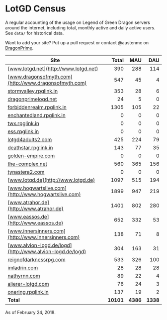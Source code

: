 # LotGD Census
A regular accounting of the usage on Legend of Green Dragon servers around the internet, including total, monthly active and daily active users. See `data/` for historical data.

Want to add your site? Put up a pull request or contact @austenmc on [DragonPrime](http://dragonprime.net).


Site | Total | MAU | DAU
--- | ---:| ---:| ---:
[www.lotgd.net](http://www.lotgd.net)|390|288|114
[www.dragonsofmyth.com](http://www.dragonsofmyth.com)|547|45|4
[stormvalley.rpglink.in](http://stormvalley.rpglink.in)|353|28|6
[dragonprimelogd.net](http://dragonprimelogd.net)|24|5|0
[forbiddenrealm.rpglink.in](http://forbiddenrealm.rpglink.in)|1305|105|22
[enchantedland.rpglink.in](http://enchantedland.rpglink.in)|0|0|0
[twx.rpglink.in](http://twx.rpglink.in)|0|0|0
[ess.rpglink.in](http://ess.rpglink.in)|0|0|0
[lotgd4adults2.com](http://lotgd4adults2.com)|425|224|79
[deathstar.rpglink.in](http://deathstar.rpglink.in)|143|77|35
[golden-empire.com](http://golden-empire.com)|0|0|0
[the-complex.net](http://the-complex.net)|560|365|156
[tynastera2.com](http://tynastera2.com)|0|0|0
[www.lotgd.de](http://www.lotgd.de)|1097|515|194
[www.hogwartslive.com](http://www.hogwartslive.com)|1899|947|219
[www.atrahor.de](http://www.atrahor.de)|1401|802|280
[www.eassos.de](http://www.eassos.de)|652|332|53
[www.innersinners.com](http://www.innersinners.com)|138|71|8
[www.alvion-logd.de/logd](http://www.alvion-logd.de/logd)|304|163|31
[reignofdarknessrpg.com](http://reignofdarknessrpg.com)|533|326|100
[imladrin.com](http://imladrin.com)|28|28|28
[nathyrnn.com](http://nathyrnn.com)|89|22|4
[aljerer-lotgd.com](http://aljerer-lotgd.com)|76|24|3
[onering.rpglink.in](http://onering.rpglink.in)|137|19|2
**Total**|**10101**|**4386**|**1338**

As of February 24, 2018.
